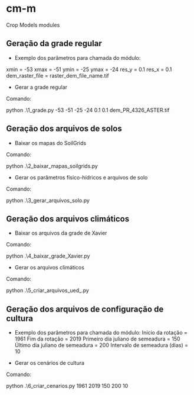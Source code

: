 # cm-m
 Crop Models modules

## Geração da grade regular

- Exemplo dos parâmetros para chamada do módulo:

xmin = -53
xmax = -51
ymin = -25
ymax = -24
res_y = 0.1
res_x = 0.1
dem_raster_file = raster_dem_file_name.tif

- Gerar a grade regular 

Comando:

python .\1_grade.py -53 -51 -25 -24 0.1 0.1 dem_PR_4326_ASTER.tif


## Geração dos arquivos de solos

- Baixar os mapas do SoilGrids

Comando:

python .\2_baixar_mapas_soilgrids.py

- Gerar os parâmetros físico-hídricos e arquivos de solo

Comando:

python .\3_gerar_arquivos_solo.py


## Geração dos arquivos climáticos

- Baixar os arquivos da grade de Xavier

Comando:

python .\4_baixar_grade_Xavier.py

- Gerar os arquivos climáticos

Comando:

python .\5_criar_arquivos_ued_.py


## Geração dos arquivos de configuração de cultura

- Exemplo dos parâmetros para chamada do módulo:
Início da rotação = 1961
Fim da rotação = 2019
Primeiro dia juliano de semeadura = 150
Último dia juliano de semeadura = 200
Intervalo de semeadura (dias) = 10

- Gerar os cenários de cultura

Comando:

python .\6_criar_cenarios.py 1961 2019 150 200 10